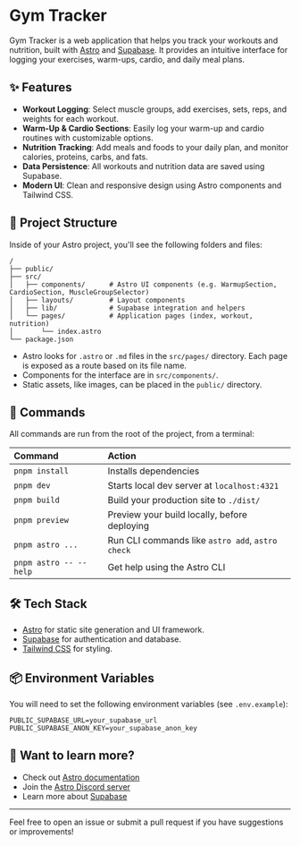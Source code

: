 # Gym Tracker

Gym Tracker is a web application that helps you track your workouts and nutrition, built with [Astro](https://astro.build/) and [Supabase](https://supabase.com/). It provides an intuitive interface for logging your exercises, warm-ups, cardio, and daily meal plans.

## ✨ Features

- **Workout Logging**: Select muscle groups, add exercises, sets, reps, and weights for each workout.
- **Warm-Up & Cardio Sections**: Easily log your warm-up and cardio routines with customizable options.
- **Nutrition Tracking**: Add meals and foods to your daily plan, and monitor calories, proteins, carbs, and fats.
- **Data Persistence**: All workouts and nutrition data are saved using Supabase.
- **Modern UI**: Clean and responsive design using Astro components and Tailwind CSS.

## 🚀 Project Structure

Inside of your Astro project, you'll see the following folders and files:

```
/
├── public/
├── src/
│   ├── components/      # Astro UI components (e.g. WarmupSection, CardioSection, MuscleGroupSelector)
│   ├── layouts/         # Layout components
│   ├── lib/             # Supabase integration and helpers
│   └── pages/           # Application pages (index, workout, nutrition)
│       └── index.astro
└── package.json
```

- Astro looks for `.astro` or `.md` files in the `src/pages/` directory. Each page is exposed as a route based on its file name.
- Components for the interface are in `src/components/`.
- Static assets, like images, can be placed in the `public/` directory.

## 🧞 Commands

All commands are run from the root of the project, from a terminal:

| Command                   | Action                                           |
| :------------------------ | :----------------------------------------------- |
| `pnpm install`            | Installs dependencies                            |
| `pnpm dev`                | Starts local dev server at `localhost:4321`      |
| `pnpm build`              | Build your production site to `./dist/`          |
| `pnpm preview`            | Preview your build locally, before deploying     |
| `pnpm astro ...`          | Run CLI commands like `astro add`, `astro check` |
| `pnpm astro -- --help`    | Get help using the Astro CLI                     |

## 🛠️ Tech Stack

- [Astro](https://astro.build/) for static site generation and UI framework.
- [Supabase](https://supabase.com/) for authentication and database.
- [Tailwind CSS](https://tailwindcss.com/) for styling.

## 📦 Environment Variables

You will need to set the following environment variables (see `.env.example`):

```
PUBLIC_SUPABASE_URL=your_supabase_url
PUBLIC_SUPABASE_ANON_KEY=your_supabase_anon_key
```

## 👀 Want to learn more?

- Check out [Astro documentation](https://docs.astro.build)
- Join the [Astro Discord server](https://astro.build/chat)
- Learn more about [Supabase](https://supabase.com/docs)

---

Feel free to open an issue or submit a pull request if you have suggestions or improvements!
